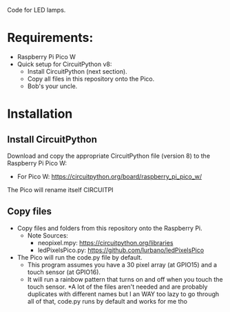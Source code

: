 Code for LED lamps.


# Requirements:
* Raspberry Pi Pico W
* Quick setup for CircuitPython v8: 
    * Install CircuitPython (next section).
    * Copy all files in this repository onto the Pico.
    * Bob's your uncle.

# Installation
## Install CircuitPython
Download and copy the appropriate CircuitPython file (version 8) to the Raspberry Pi Pico W:
* For Pico W: https://circuitpython.org/board/raspberry_pi_pico_w/

The Pico will rename itself CIRCUITPI

## Copy files
* Copy files and folders from this repository onto the Raspberry Pi.
    * Note Sources:
        * neopixel.mpy: https://circuitpython.org/libraries
        * ledPixelsPico.py: https://github.com/lurbano/ledPixelsPico
* The Pico will run the code.py file by default. 
    * This program assumes you have a 30 pixel array (at GPIO15) and a touch sensor (at GPIO16).
    * It will run a rainbow pattern that turns on and off when you touch the touch sensor.
*A lot of the files aren't needed and are probably duplicates with different names but I an WAY too lazy to go through all of that, code.py runs by default and works for me tho


